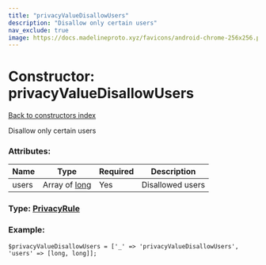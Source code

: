 ```yaml
---
title: "privacyValueDisallowUsers"
description: "Disallow only certain users"
nav_exclude: true
image: https://docs.madelineproto.xyz/favicons/android-chrome-256x256.png
---
```

# Constructor: privacyValueDisallowUsers  
[Back to constructors index](/API_docs/constructors/index.html)



Disallow only certain users

### Attributes:

| Name     |    Type       | Required | Description |
|----------|---------------|----------|-------------|
|users|Array of [long](/API_docs/types/long.html) | Yes|Disallowed users|



### Type: [PrivacyRule](/API_docs/types/PrivacyRule.html)


### Example:

```
$privacyValueDisallowUsers = ['_' => 'privacyValueDisallowUsers', 'users' => [long, long]];
```  
